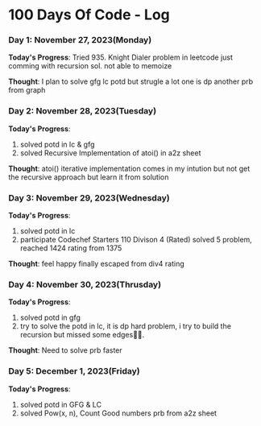 # 100 Days Of Code - Log


### Day 1: November 27, 2023(Monday)

**Today's Progress**: Tried 935. Knight Dialer problem in leetcode just comming with recursion sol. not able to memoize

**Thought**: I plan to solve gfg lc potd but strugle a lot one is dp another prb from graph

### Day 2: November 28, 2023(Tuesday)

**Today's Progress**: 
1. solved potd in lc & gfg
2. solved Recursive Implementation of atoi() in a2z sheet

**Thought**: atoi() iterative implementation comes in my intution but not get the recursive approach but learn it from solution


### Day 3: November 29, 2023(Wednesday)

**Today's Progress**: 
1. solved potd in lc 
2. participate Codechef Starters 110 Divison 4 (Rated) solved 5 problem, reached 1424 rating from 1375

**Thought**: feel happy finally escaped from div4 rating 

### Day 4: November 30, 2023(Thrusday)

**Today's Progress**: 
1. solved potd in gfg
2. try to solve the potd in lc, it is dp hard problem, i try to build the recursion but missed some edges😵‍💫.

**Thought**: Need to solve prb faster

### Day 5: December 1, 2023(Friday)

**Today's Progress**: 
1. solved potd in GFG & LC
2. solved Pow(x, n), Count Good numbers prb from a2z sheet



